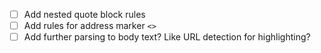 - [ ] Add nested quote block rules
- [ ] Add rules for address marker `<>`
- [ ] Add further parsing to body text? Like URL detection for highlighting?
